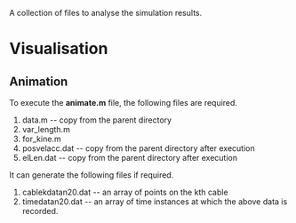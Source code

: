 A collection of files to analyse the simulation results.

# Visualisation

## Animation

To execute the **animate.m** file, the following files are required.
1. data.m -- copy from the parent directory
2. var_length.m
3. for_kine.m
4. posvelacc.dat -- copy from the parent directory after execution
5. elLen.dat -- copy from the parent directory after execution

It can generate the following files if required.
1. cablekdatan20.dat -- an array of points on the kth cable
2. timedatan20.dat -- an array of time instances at which the above data is recorded.

